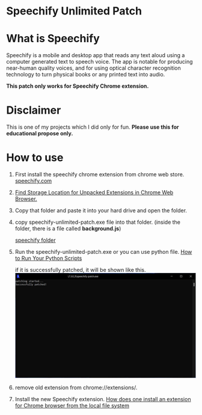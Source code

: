 # Speechify Unlimited Patch

# What is Speechify

Speechify is a mobile and desktop app that reads any text aloud using a computer generated text to speech voice. The app is notable for producing near-human quality voices, and for using optical character recognition technology to turn physical books or any printed text into audio.

**This patch only works for Speechify Chrome extension.**

# Disclaimer
This is one of my projects which I did only for fun.
**Please use this for educational propose only.**

# How to use
  1. First install the speechify chrome extension from chrome web store. [speechify.com](https://speechify.com/)

  2. [Find Storage Location for Unpacked Extensions in Chrome Web Browser.](https://stackoverflow.com/a/14544700/15084645)

  3. Copy that folder and paste it into your hard drive and open the folder.
  
  4. copy speechify-unlimited-patch.exe file into that folder.
  (inside the folder, there is a file called **background.js**)

        [speechify folder](./assets/images/speechify-folder.jpg "inside of speechify folder")

  5. Run the speechify-unlimited-patch.exe or you can use python file. 
  [How to Run Your Python Scripts](https://realpython.com/run-python-scripts/)

        if it is successfully patched, it will be shown like this.
        ![successfully patched!](./assets/images/patch-success.jpg "successfully patched")

  6. remove old extension from chrome://extensions/.

  7. Install the new Speechify extension.
  [How does one install an extension for Chrome browser from the local file system](https://www.youtube.com/watch?v=dhaGRJvJAII)



